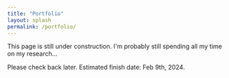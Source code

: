 ```yaml
---
title: "Portfolio"
layout: splash
permalink: /portfolio/
---
```


This page is still under construction. I'm probably still spending all my time on my research...

Please check back later. Estimated finish date: Feb 9th, 2024.